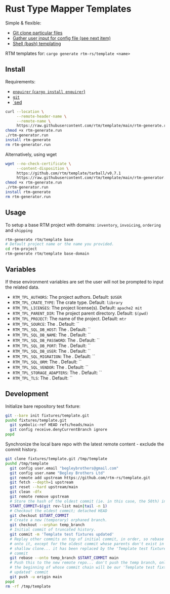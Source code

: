 # Rust Type Mapper Templates

Simple & flexible:

- [Git clone particular files](https://stackoverflow.com/a/52269934/152860)
- [Gather user input for config file (see next item)](https://crates.io/crates/enquirer)
- [Shell (bash) templating](https://stackoverflow.com/a/48633756/152860)

RTM templates for: `cargo generate rtm-rs/template <name>`

## Install

Requirements:

- [`enquirer` (`cargo install enquirer`)](https://crates.io/crates/enquirer)
- [`git`](https://git-scm.com)
- [`sed](https://www.gnu.org/software/sed/)

```bash
curl --location \
     --remote-header-name \
     --remote-name \
     https://raw.githubusercontent.com/rtm/template/main/rtm-generate.run
chmod +x rtm-generate.run
./rtm-generator.run
install rtm-generate
rm rtm-generator.run
```

Alternatively, using wget

```bash
wget --no-check-certificate \
     --content-disposition \
     https://github.com/rtm/template/tarball/v0.7.1
     https://raw.githubusercontent.com/rtm/template/main/rtm-generator.run
chmod +x rtm-generate.run
./rtm-generator.run
install rtm-generate
rm rtm-generator.run
```

## Usage

To setup a base RTM project with domains: `inventory`, `invoicing`,
`ordering` and `shipping`

```bash
rtm-generate rtm/template base
# Default project name or the name you provided.
cd rtm-project
rtm-generate rtm/template base-domain
```

## Variables

If these environment variables are set the user will not be prompted to input
the related data.

- `RTM_TPL_AUTHORS`: The project authors. Default: `$USER`
- `RTM_TPL_CRATE_TYPE`: The crate type.  Default: `library`
- `RTM_TPL_LICENSES`: The project license(s).  Default: `apache2 mit`
- `RTM_TPL_PARENT_DIR`: The project parent directory.  Default: `$(pwd)`
- `RTM_TPL_PROJECT`: The name of the project.  Default: `mtr`
- `RTM_TPL_SOURCE`: The .  Default: ``
- `RTM_TPL_SQL_DB_HOST`: The .  Default: ``
- `RTM_TPL_SQL_DB_NAME`: The .  Default: ``
- `RTM_TPL_SQL_DB_PASSWORD`: The .  Default: ``
- `RTM_TPL_SQL_DB_PORT`: The .  Default: ``
- `RTM_TPL_SQL_DB_USER`: The .  Default: ``
- `RTM_TPL_SQL_MIGRATION`: The .  Default: ``
- `RTM_TPL_SQL_ORM`: The .  Default: ``
- `RTM_TPL_SQL_VENDOR`: The .  Default: ``
- `RTM_TPL_STORAGE_ADAPTERS`: The .  Default: ``
- `RTM_TPL_TLS`: The .  Default: ``

## Development

Initialize bare repository test fixture:

```bash
git --bare init fixtures/template.git
pushd fixtures/template.git
  git symbolic-ref HEAD refs/heads/main
  git config receive.denyCurrentBranch ignore
popd
```

Synchronize the local bare repo with the latest remote content - exclude the
commit history.

```bash
git clone fixtures/template.git /tmp/template
pushd /tmp/template
  git config user.email "begleybrothers@gmail.com"
  git config user.name "Begley Brothers Ltd"
  git remote add upstream https://github.com/rtm-rs/template.git
  git fetch --depth=1 upstream
  git reset --hard upstream/main
  git clean -dfx
  git remote remove upstream
  # Store the hash of the oldest commit (ie. in this case, the 50th) in a var
  START_COMMIT=$(git rev-list main|tail -n 1)
  # Checkout the oldest commit; detached HEAD
  git checkout $START_COMMIT
  # Create a new (temporary) orphaned branch.
  git checkout --orphan temp_branch
  # Initial commit of truncated history.
  git commit -m 'Template test fixtures updated'
  # Replay other commits on top of initial commit, in order, so rebase master
  # onto it, except for the oldest commit whose parents don't exist in the
  # shallow clone... it has been replaced by the 'Template test fixtures updated'
  # commit
  git rebase --onto temp_branch $START_COMMIT main
  # Push this to the new remote repo... don't push the temp branch, only master,
  # the beginning of whose commit chain will be our 'Template test fixtures
  # updated' commit
  git push -u origin main
popd
rm -rf /tmp/template
```
